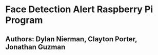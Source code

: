# Face Detection Alert Raspberry Pi Program
## Authors: Dylan Nierman, Clayton Porter, Jonathan Guzman

